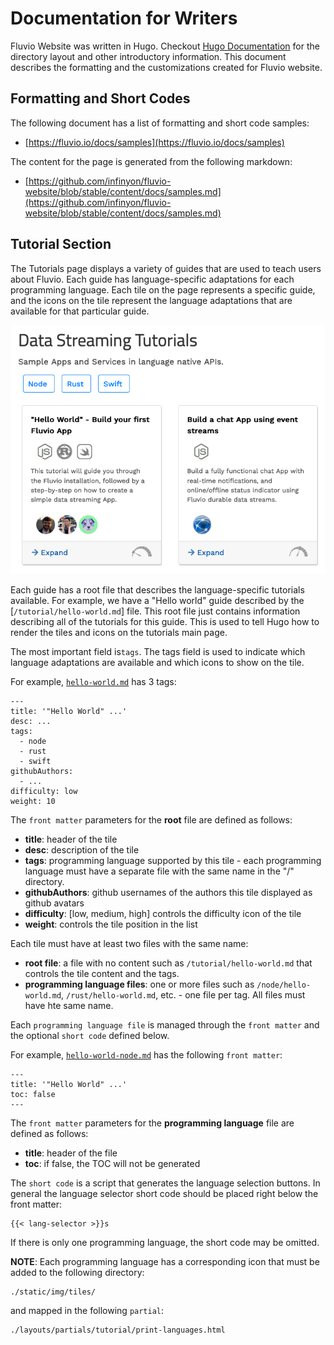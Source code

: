 # Documentation for Writers

Fluvio Website was written in Hugo. Checkout [Hugo Documentation](https://gohugo.io/documentation/) for the directory layout and other introductory information. This document describes the formatting and the customizations created for Fluvio website.

## Formatting and Short Codes

The following document has a list of formatting and short code samples: 

* [https://fluvio.io/docs/samples](https://fluvio.io/docs/samples)

The content for the page is generated from the following markdown: 

* [https://github.com/infinyon/fluvio-website/blob/stable/content/docs/samples.md](https://github.com/infinyon/fluvio-website/blob/stable/content/docs/samples.md)


## Tutorial Section

The Tutorials page displays a variety of guides that are used to teach users about Fluvio.
Each guide has language-specific adaptations for each programming language.
Each tile on the page represents a specific guide, and the icons on the tile represent
the language adaptations that are available for that particular guide.

![Tutorial page screenshot](./.github/assets/tutorial-panels.png)

Each guide has a root file that describes the language-specific tutorials available. For
example, we have a "Hello world" guide described by the [`/tutorial/hello-world.md`] file.
This root file just contains information describing all of the tutorials for this guide.
This is used to tell Hugo how to render the tiles and icons on the tutorials main page.

The most important field is`tags`. The tags field is used to indicate
which language adaptations are available and which icons to show on the tile.

For example, [`hello-world.md`] has 3 tags:

[`hello-world.md`]: ./content/tutorials/hello-world.md

```
---
title: '"Hello World" ...'
desc: ...
tags:
  - node
  - rust
  - swift
githubAuthors:
  - ...
difficulty: low
weight: 10
```

The `front matter` parameters for the **root** file are defined as follows:

* **title**: header of the tile
* **desc**: description of the tile
* **tags**: programming language supported by this tile - each programming language must have a separate file with the same name in the "/<tag>" directory.
* **githubAuthors**: github usernames of the authors this tile displayed as github avatars
* **difficulty**: [low, medium, high] controls the difficulty icon of the tile
* **weight**: controls the tile position in the list

Each tile must have at least two files with the same name:

* **root file**: a file with no content such as `/tutorial/hello-world.md` that controls the tile content and the tags.
* **programming language files**: one or more files such as `/node/hello-world.md`, `/rust/hello-world.md`, etc. - one file per tag. All files must have hte same name.

Each `programming language file` is managed through the `front matter` and the optional `short code` defined below. 

For example, [`hello-world-node.md`] has the following `front matter`:

[`hello-world-node.md`]: ./content/tutorials/hello-world-node.md

```
---
title: '"Hello World" ...'
toc: false
---
```

The `front matter` parameters for the **programming language** file are defined as follows:

* **title**: header of the file
* **toc**: if false, the TOC will not be generated

The `short code` is a script that generates the language selection buttons. In general the language selector short code should be placed right below the front matter:

```
{{< lang-selector >}}s
```

If there is only one programming language, the short code may be omitted.

**NOTE**: Each programming language has a corresponding icon that must be added to the following directory:

```
./static/img/tiles/
```

and mapped in the following `partial`:

```
./layouts/partials/tutorial/print-languages.html
```
